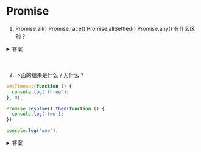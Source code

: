 # Promise

1. Promise.all() Promise.race() Promise.allSettled() Promise.any() 有什么区别？

<details>
<summary>答案</summary>

* `Promise.all()` 接收的数组中的所有 `Promise` 实例都变成 `fulfilled` 状态，`Promise.all()` 的结果才是 `fulfilled`。`Promise.all()` 接收数组中所有的 `Promise` 实例有一个变成 `rejected` ，`Promise.all()` 的结果就是 `rejected`。
* `Promise.race()` 有一个实例的状态改变，那么最终结果接跟着这个实例改变。
* `Promise.allSettled()` 只有所有实例都状态改变，最终结果的状态才改变。一旦结束，最终状态总是fulfilled，监听函数接收到的参数是一个数组，对应每个实例的返回值。
* `Promise.any()` 只要参数实例有一个变成 `fulfilled` 状态，包装实例就会变成 `fulfilled` 状态；如果所有参数实例都变成 `rejected` 状态，包装实例就会变成 `rejected` 状态。
</details>
<br><br>

2. 下面的结果是什么？为什么？

```js
setTimeout(function () {
  console.log('three');
}, 0);

Promise.resolve().then(function () {
  console.log('two');
});

console.log('one');
```

<details>
<summary>答案</summary>

```js
setTimeout(function () {
  console.log('three');
}, 0);

Promise.resolve().then(function () {
  console.log('two');
});

console.log('one');

// one
// two
// three
```
* `setTimeout(fn, 0)` 在下一轮“事件循环”开始时执行，`Promise.resolve()`在本轮“事件循环”结束时执行，`console.log('one')`则是立即执行
</details>
<br><br>